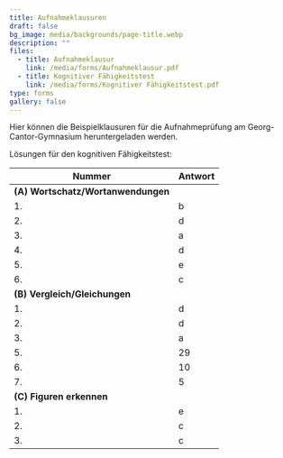 ```yaml
---
title: Aufnahmeklausuren
draft: false
bg_image: media/backgrounds/page-title.webp
description: ""
files:
  - title: Aufnahmeklausur
    link: /media/forms/Aufnahmeklausur.pdf
  - title: Kognitiver Fähigkeitstest
    link: /media/forms/Kognitiver Fähigkeitstest.pdf
type: forms
gallery: false
---
```

Hier können die Beispielklausuren für die Aufnahmeprüfung am Georg-Cantor-Gymnasium heruntergeladen werden.

Lösungen für den kognitiven Fähigkeitstest:

|Nummer|Antwort|
|---|---|
|**(A) Wortschatz/Wortanwendungen**| |
|1.|b|
|2.|d|
|3.|a|
|4.|d|
|5.|e|
|6.|c|
|**(B) Vergleich/Gleichungen**| |
|1.|d|
|2.|d|
|3.|a|
|5.|29|
|6.|10|
|7.|5|
|**(C) Figuren erkennen**| |
|1.|e|
|2.|c|
|3.|c|
